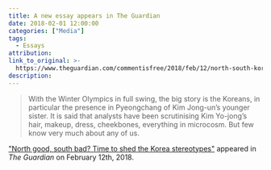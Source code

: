 ```yaml
---
title: A new essay appears in The Guardian
date: 2018-02-01 12:00:00
categories: ["Media"]
tags:
  - Essays
attribution:
link_to_original: >-
  https://www.theguardian.com/commentisfree/2018/feb/12/north-south-korea-koreans
description:
---
```


> With the Winter Olympics in full swing, the big story is the Koreans, in particular the presence in Pyeongchang of Kim Jong-un’s younger sister. It is said that analysts have been scrutinising Kim Yo-jong’s hair, makeup, dress, cheekbones, everything in microcosm. But few know very much about any of us.

["North good, south bad? Time to shed the Korea stereotypes"](https://www.theguardian.com/commentisfree/2018/feb/12/north-south-korea-koreans) appeared in *The Guardian* on February 12th, 2018.